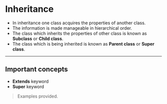  # Inheritance

 * In inheritance one class acquires the properties of another class.
 * The information is made manageable in hierarchical order.
 * The class which inherits the properties of other class is known as <b>Subclass</b> or <b>Child class</b>.
* The class which is being inherited is known as <b>Parent class</b> or <b>Super class</b>.

***
## Important concepts
* <b>Extends</b> keyword
* <b>Super</b> keyword

> Examples provided.